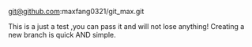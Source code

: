 git@github.com:maxfang0321/git_max.git 

This is a just a test ,you can pass it and will not lose anything!
Creating a new branch is quick AND simple.